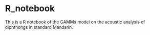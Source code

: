 # R_notebook
This is a R notebook of the GAMMs model on the acoustic analysis of diphthongs in standard Mandarin.

